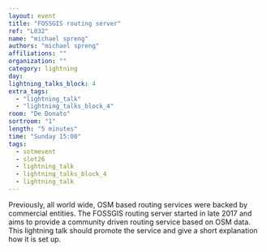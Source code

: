 ```yaml
---
layout: event
title: "FOSSGIS routing server"
ref: "L032"
name: "michael spreng"
authors: "michael spreng"
affiliations: ""
organization: ""
category: lightning
day: 
lightning_talks_block: 4
extra_tags:
  - "lightning_talk"
  - "lightning_talks_block_4"
room: "De Donato"
sortroom: "1"
length: "5 minutes"
time: "Sunday 15:00"
tags:
  - sotmevent
  - slot26
  - lightning_talk
  - lightning_talks_block_4
  - lightning_talk
---
```

Previously, all world wide, OSM based routing services were backed by commercial entities. The FOSSGIS routing server started in late 2017 and aims to provide a community driven routing service based on OSM data. This lightning talk should promote the service and give a short explanation how it is set up.